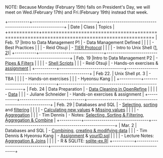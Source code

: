 NOTE: Because Monday (February 15th) falls on President's Day, we will meet on Wed.(February 17th) and Fri.(February 19th) instead that week. 

    
+-----------+---------------------------------+-----------------------------------------------------------+
| Date      | Class                           | Topics                                                    |
+===========+=================================+===========================================================+
| Feb. 17   |Intro to Data Management P1      | - Data Management Defined                                 | 
|           |                                 | - Best Practices                                          |
|           | - Reid Otsuji                   | - [TIER Protocol](https://goo.gl/M3HeT7)                  |
|           |                                 | - Intro to Unix Shell ([1](http://goo.gl/cwNBsD), [2](http://goo.gl/FxkPrb))|
+-----------+---------------------------------+-----------------------------------------------------------+
| Feb. 19   |Intro to Data Management P2      | - [Pipes & Filters](http://goo.gl/1d1owz)				  |
|			|								  | - [Shell Scripts](http://goo.gl/cWzYnW)   		          |
|           | - Reid Otsuji                   | - Hands-on exercises & [assignment](dm101-assignment1-gps.html)  |
+-----------+---------------------------------+-----------------------------------------------------------+
| Feb 22.   | Unix Shell pt. 3                | - TBA                                                     |
|           |                                 | - Hands-on exercises                                      |
|           | - Hyeonsu Kang                  |                                                           | 
+-----------+---------------------------------+-----------------------------------------------------------+
| Feb. 24   | Data Preparation                | - [Data Cleaning in OpenRefine](http://www.datacarpentry.org/OpenRefine-ecology/)    |
|           |                                 | - [Data](http://enipedia.tudelft.nl/enipedia/images/f/ff/UniversityData.zip)    | 
|           | - Juliane Schneider             | - Hands-on exercises & assignment                         | 
+-----------+---------------------------------+-----------------------------------------------------------+
| Feb. 29   | Databases and SQL               | - [Selecting](http://goo.gl/tVvFoA), [sorting](http://goo.gl/Ita7SO) and [filtering](http://goo.gl/cmgQVA)    |
|           |                                 | - [Calculating new values](http://goo.gl/fC5pcZ) &  [Missing values](http://goo.gl/dfbaCJ)      |
|           |                                 | - [Aggregation](http://goo.gl/QHmEpp)                     |
|           | - Tim Dennis                    | - Notes: [Selecting, Sorting & Filtering](http://goo.gl/2iaB2c), [Aggregation & Combine](http://goo.gl/BjP8L4)    |
+-----------+---------------------------------+-----------------------------------------------------------+
| Mar. 2    | Databases and SQL               | - [Combining](http://goo.gl/b4YRrm), [creating & modifying data](http://goo.gl/jpytlk)      |
|           | - Tim Dennis & Hyeonsu Kang     | - [Assignment](sql-assignment.html) & [yourID.sql](yourID.sql)    |
|           |                                 | - Lecture Notes: [Aggregation & Joins](sql-agg-join.html) |
|           |                                 | - R & SQLITE: [sqlite-ex.R](sqlite-ex.R)|
+-----------+---------------------------------+-----------------------------------------------------------+